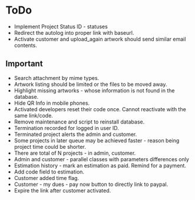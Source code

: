 # ToDo

* Implement Project Status ID - statuses
* Redirect the autolog into proper link with baseurl.
* Activate customer and upload_again artwork should send similar email contents.

## Important
* Search attachment by mime types.
* Artwork listing should be limited or the files to be moved away.
* Highlight missing artworks - whose information is not found in the database.
* Hide QR Info in mobile phones.
* Activated developers reset their code once. Cannot reactivate with the same link/code.
* Remove maintenance and script to reinstall database.
* Termination recorded for logged in user ID.
* Terminated project alerts the admin and customer.
* Some projects in later queue may be achieved faster - reason being project time could be shorter.
* There are total of N projects - in admin, customer.
* Admin and customer - parallel classes with parameters differences only
* Estimation history - mark an estimation as paid. Remind for a payment.
* Add code field to estimation.
* Customer added time flag.
* Customer - my dues - pay now button to directly link to paypal.
* Expire the link after customer activated.
